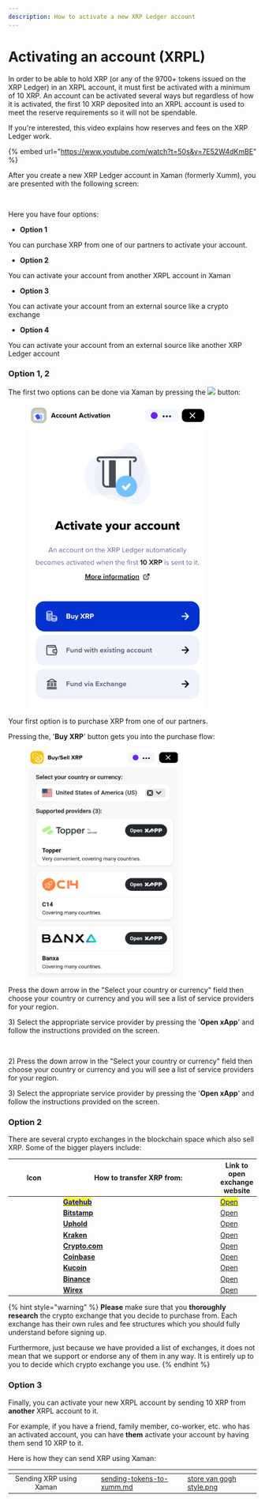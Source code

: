 ```yaml
---
description: How to activate a new XRP Ledger account
---
```


# Activating an account (XRPL)

In order to be able to hold XRP (or any of the 9700+ tokens issued on the XRP Ledger) in an XRPL account, it must first be activated with a minimum of 10 XRP. An account can be activated several ways but regardless of how it is activated, the first 10 XRP deposited into an XRPL account is used to meet the reserve requirements so it will not be spendable.

If you're interested, this video explains how reserves and fees on the XRP Ledger work.

{% embed url="https://www.youtube.com/watch?t=50s&v=7E52W4dKmBE" %}

After you create a new XRP Ledger account in Xaman (formerly Xumm), you are presented with the following screen:

<figure><img src="../../.gitbook/assets/Activate your account.png" alt=""><figcaption></figcaption></figure>

Here you have four options:

* **Option 1**

You can purchase XRP from one of our partners to activate your account.

* **Option 2**

You can activate your account from another XRPL account in Xaman&#x20;

* **Option 3**

You can activate your account from an external source like a crypto exchange

* **Option 4**

You can activate your account from an external source like another XRP Ledger account

###

### **Option 1, 2**

The first two options can be done via Xaman by pressing the  ![](<../../.gitbook/assets/image (1) (1) (4).png>) button:

<figure><img src="../../.gitbook/assets/Account activation - 1.png" alt=""><figcaption></figcaption></figure>

Your first option is to purchase XRP from one of our partners.

Pressing the, '**Buy XRP**' button gets you into the purchase flow:

<figure><img src="../../.gitbook/assets/Buy-Sell XRP - 1.png" alt=""><figcaption></figcaption></figure>

Press the down arrow in the "Select your country or currency" field then choose your country or currency and you will see a list of service providers for your region.

3\) Select the appropriate service provider by pressing the '**Open xApp**' and follow the instructions provided on the screen.



<figure><img src="../../.gitbook/assets/Buy and sell.png" alt=""><figcaption></figcaption></figure>

2\) Press the down arrow in the "Select your country or currency" field then choose your country or currency and you will see a list of service providers for your region.

3\) Select the appropriate service provider by pressing the '**Open xApp**' and follow the instructions provided on the screen.





### Option 2

There are several crypto exchanges in the blockchain space which also sell XRP. Some of the bigger players include:



<table><thead><tr><th width="110.33333333333331" align="center">Icon</th><th width="379">How to transfer XRP from:</th><th>Link to open exchange website</th></tr></thead><tbody><tr><td align="center"><img src="../../.gitbook/assets/image (1) (1) (2) (1).png" alt="" data-size="line"></td><td><a href="from-gatehub.md"><mark style="color:blue;"><strong>Gatehub</strong></mark></a></td><td><a href="https://gatehub.net/"><mark style="color:blue;">Open</mark></a></td></tr><tr><td align="center"><img src="../../.gitbook/assets/image (1) (1) (1) (1) (2).png" alt=""></td><td><a href="from-bitstamp.md"><strong>Bitstamp</strong></a></td><td><a href="https://www.bitstamp.net/">Open</a></td></tr><tr><td align="center"><img src="../../.gitbook/assets/image (9) (1).png" alt="" data-size="line"></td><td><a href="from-uphold.md"><strong>Uphold</strong></a></td><td><a href="https://uphold.com/">Open</a></td></tr><tr><td align="center"><img src="../../.gitbook/assets/image (1) (3).png" alt=""></td><td><a href="from-kraken.md"><strong>Kraken</strong></a></td><td><a href="https://www.kraken.com/">Open</a></td></tr><tr><td align="center"><img src="../../.gitbook/assets/image (2) (1) (2) (1).png" alt=""></td><td><a href="from-crypto.com.md"><strong>Crypto.com</strong></a></td><td><a href="https://crypto.com/">Open</a></td></tr><tr><td align="center"><img src="../../.gitbook/assets/image (8) (2).png" alt="" data-size="line"></td><td><a href="from-coinbase.md"><strong>Coinbase</strong></a></td><td><a href="https://www.coinbase.com/">Open</a></td></tr><tr><td align="center"><img src="../../.gitbook/assets/image (1) (5).png" alt="" data-size="original"></td><td><a href="from-kucoin.md"><strong>Kucoin</strong></a></td><td><a href="https://www.kucoin.com/">Open</a></td></tr><tr><td align="center"><img src="../../.gitbook/assets/image (11) (1) (1).png" alt="" data-size="line"></td><td><a href="from-binance.md"><strong>Binance</strong></a></td><td><a href="https://www.binance.com/en">Open</a></td></tr><tr><td align="center"><img src="../../.gitbook/assets/wirex (1).png" alt=""></td><td><a href="broken-reference"><strong>Wirex</strong></a></td><td><a href="https://wirexapp.com/">Open</a></td></tr></tbody></table>



{% hint style="warning" %}
**Please** make sure that you **thoroughly research** the crypto exchange that you decide to purchase from. Each exchange has their own rules and fee structures which you should fully understand before signing up.&#x20;

Furthermore, just because we have provided a list of exchanges, it does not mean that we support or endorse any of them in any way. It is entirely up to you to decide which crypto exchange you use.
{% endhint %}

### Option 3

Finally, you can activate your new XRPL account by sending 10 XRP from **another** XRPL account to it.

For example, if you have a friend, family member, co-worker, etc. who has an activated account, you can have **them** activate your account by having them send 10 XRP to it.

Here is how they can send XRP using Xaman:

<table data-view="cards"><thead><tr><th align="center"></th><th data-hidden></th><th data-hidden></th><th data-hidden data-card-target data-type="content-ref"></th><th data-hidden data-card-cover data-type="files"></th></tr></thead><tbody><tr><td align="center">Sending XRP using Xaman</td><td></td><td></td><td><a href="../sending-tokens-to-xumm.md">sending-tokens-to-xumm.md</a></td><td><a href="../../.gitbook/assets/store  van gogh style.png">store  van gogh style.png</a></td></tr></tbody></table>
